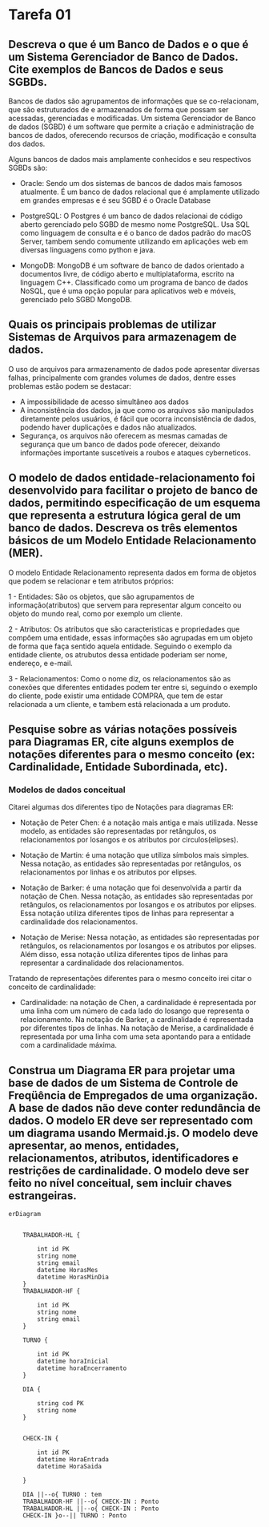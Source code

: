 # Tarefa 01

## Descreva o que é um Banco de Dados e o que é um Sistema Gerenciador de Banco de Dados. Cite exemplos de Bancos de Dados e seus SGBDs.

Bancos de dados são agrupamentos de informações que se co-relacionam, que são estruturados de e armazenados de forma que possam ser acessadas, gerenciadas e modificadas. Um sistema Gerenciador de Banco de dados (SGBD) é um software que permite a criação e administração de bancos de dados, oferecendo recursos de criação, modificação e consulta dos dados.

Alguns bancos de dados mais amplamente conhecidos e seu respectivos SGBDs são:

- Oracle: Sendo um dos sistemas de bancos de dados mais famosos atualmente. É um banco de dados relacional que é amplamente utilizado em grandes empresas e é seu SGBD é o Oracle Database

- PostgreSQL: O Postgres é um banco de dados relacionai de código aberto gerenciado pelo SGBD de mesmo nome PostgreSQL. Usa SQL como linguagem de consulta e é o banco de dados padrão do macOS Server, tambem sendo comumente utilizando em aplicações web em diversas linguagens como python e java.

- MongoDB: MongoDB é um software de banco de dados orientado a documentos livre, de código aberto e multiplataforma, escrito na linguagem C++. Classificado como um programa de banco de dados NoSQL, que é uma opção popular para aplicativos web e móveis, gerenciado pelo SGBD MongoDB.

## Quais os principais problemas de utilizar Sistemas de Arquivos para armazenagem de dados.

O uso de arquivos para armazenamento de dados pode apresentar diversas falhas, principalmente com grandes volumes de dados, dentre esses problemas estão podem se destacar:

- A impossibilidade de acesso simultâneo aos dados
- A inconsistência dos dados, ja que como os arquivos são manipulados diretamente pelos usuários, é fácil que ocorra inconsistência de dados, podendo haver duplicações e dados não atualizados.
- Segurança, os arquivos não oferecem as mesmas camadas de segurança que um banco de dados pode oferecer, deixando informações importante suscetíveis a roubos e ataques cyberneticos.

## O modelo de dados entidade-relacionamento foi desenvolvido para facilitar o projeto de banco de dados, permitindo especificação de um esquema que representa a estrutura lógica geral de um banco de dados. Descreva os três elementos básicos de um Modelo Entidade Relacionamento (MER).

O modelo Entidade Relacionamento representa dados em forma de objetos que podem se relacionar e tem atributos próprios:

1 - Entidades: São os objetos, que são agrupamentos de informação(atributos) que servem para representar algum conceito ou objeto do mundo real, como por exemplo um cliente.

2 - Atributos: Os atributos que são caracteristicas e propriedades que compôem uma entidade, essas informações são agrupadas em um objeto de forma que faça sentido aquela entidade. Seguindo o exemplo da entidade cliente, os atrubutos dessa entidade poderiam ser nome, endereço, e e-mail.

3 - Relacionamentos: Como o nome diz, os relacionamentos são as conexões que diferentes entidades podem ter entre si, seguindo o exemplo do cliente, pode existir uma entidade COMPRA, que tem de estar relacionada a um cliente, e tambem está relacionada a um produto.

## Pesquise sobre as várias notações possíveis para Diagramas ER, cite alguns exemplos de notações diferentes para o mesmo conceito (ex: Cardinalidade, Entidade Subordinada, etc).

### Modelos de dados conceitual

Citarei algumas dos diferentes tipo de Notações para diagramas ER:

- Notação de Peter Chen: é a notação mais antiga e mais utilizada. Nesse modelo, as entidades são representadas por retângulos, os relacionamentos por losangos e os atributos por circulos(elipses).

- Notação de Martin: é uma notação que utiliza símbolos mais simples. Nessa notação, as entidades são representadas por retângulos, os relacionamentos por linhas e os atributos por elipses.

- Notação de Barker: é uma notação que foi desenvolvida a partir da notação de Chen. Nessa notação, as entidades são representadas por retângulos, os relacionamentos por losangos e os atributos por elipses. Essa notação utiliza diferentes tipos de linhas para representar a cardinalidade dos relacionamentos.

- Notação de Merise: Nessa notação, as entidades são representadas por retângulos, os relacionamentos por losangos e os atributos por elipses. Além disso, essa notação utiliza diferentes tipos de linhas para representar a cardinalidade dos relacionamentos.

Tratando de representações diferentes para o mesmo conceito irei citar o conceito de cardinalidade:

- Cardinalidade: na notação de Chen, a cardinalidade é representada por uma linha com um número de cada lado do losango que representa o relacionamento. Na notação de Barker, a cardinalidade é representada por diferentes tipos de linhas. Na notação de Merise, a cardinalidade é representada por uma linha com uma seta apontando para a entidade com a cardinalidade máxima.

## Construa um Diagrama ER para projetar uma base de dados de um Sistema de Controle de Freqüência de Empregados de uma organização. A base de dados não deve conter redundância de dados. O modelo ER deve ser representado com um diagrama usando Mermaid.js. O modelo deve apresentar, ao menos, entidades, relacionamentos, atributos, identificadores e restrições de cardinalidade. O modelo deve ser feito no nível conceitual, sem incluir chaves estrangeiras.


```mermaid
erDiagram


    TRABALHADOR-HL {

        int id PK
        string nome
        string email
        datetime HorasMes
        datetime HorasMinDia
    }
    TRABALHADOR-HF {

        int id PK
        string nome
        string email
    }

    TURNO {

        int id PK
        datetime horaInicial
        datetime horaEncerramento
    }

    DIA {

        string cod PK
        string nome
    }


    CHECK-IN {

        int id PK
        datetime HoraEntrada
        datetime HoraSaida

    }

    DIA ||--o{ TURNO : tem
    TRABALHADOR-HF ||--o{ CHECK-IN : Ponto
    TRABALHADOR-HL ||--o{ CHECK-IN : Ponto
    CHECK-IN }o--|| TURNO : Ponto

```
